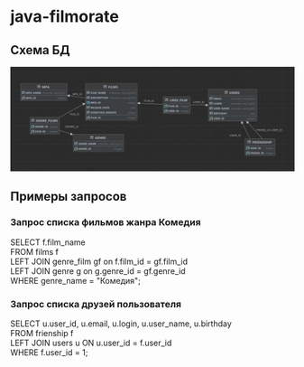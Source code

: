 # java-filmorate
## Схема БД
![Схема БД](src/main/resources/filmorate_DB.jpg)

## Примеры запросов
### Запрос списка фильмов жанра Комедия
SELECT f.film_name  
FROM films f  
LEFT JOIN genre_film gf on f.film_id = gf.film_id  
LEFT JOIN genre g on g.genre_id = gf.genre_id  
WHERE genre_name = "Комедия";  
  
### Запрос списка друзей пользователя 
SELECT u.user_id, u.email, u.login, u.user_name, u.birthday  
FROM frienship f  
LEFT JOIN users u ON u.user_id = f.user_id  
WHERE f.user_id = 1;  




